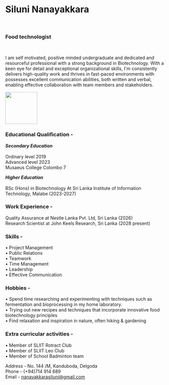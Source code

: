 <h1>Siluni Nanayakkara</h1>
<br><h3>Food technologist</h3> <br> <p></p>I am self motivated, positive minded undergraduate and dedicated and resourceful professional with a strong background in Biotechnology. With a keen eye for detail and exceptional organizational skills, I'm consistently delivers high-quality work and thrives in fast-paced environments with possesses excellent communication abilities, both written and verbal, enabling effective collaboration with team members and stakeholders.</p>

<img src="IMG_20240217_134929_243" width="100" height="100">


### Educational Qualification - 
<b><i>Secondary Education</b></i> <br>
<br>Ordinary level 2019 <br>
Advanced level 2023 <br>
Musaeus College Colombo 7

 <b><i>Higher Education</b></i> <br>
 <br>BSc (Hons) in Biotechnology At Sri Lanka Institute of Information Technology, Malabe (2023-2027)

### Work Experience -

Quality Assurance at Nestle Lanka Pvt. Ltd, Sri Lanka (2026) <br>
Research Scientist at John Keels Research, Sri Lanka (2028 present)<br>

### Skills -

• Project Management <br>
• Public Relations <br>
• Teamwork <br>
• Time Management<br>
• Leadership<br>
• Effective Communication<br>

### Hobbies -

• Spend time researching and experimenting with techniques such as fermentation and bioprocessing in my home laboratory. <br>
• Trying out new recipes and techniques that incorporate innovative food biotechnology principles <br>
• Find relaxation and inspiration in nature, often hiking & gardening <br>

### Extra curricular activities -
• Member of SLIIT Rotract Club <br>
• Member of SLIIT Leo Club <br>
• Member of School Badminton team <br>

Address - No. 144 /M, Kanduboda, Delgoda <br>
Phone - (+94)714 914 689 <br>
Email - nanayakkarasiluni@gmail.com <br>




